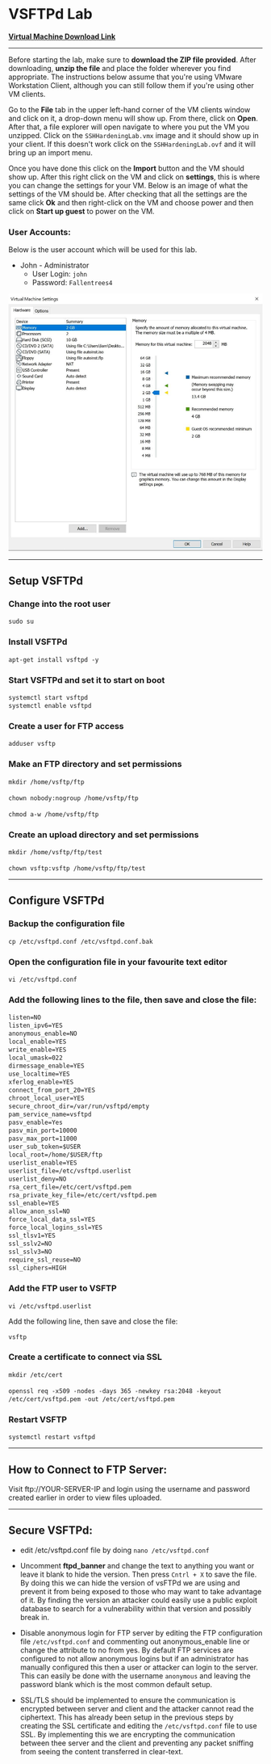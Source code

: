 

# VSFTPd Lab

[**Virtual Machine Download Link**](https://drive.google.com/drive/folders/1D6WGWklYbE5IOQp-BTO6e7TZb1JRKwDa?usp=sharing)

------

Before starting the lab, make sure to **download the ZIP file provided**. After downloading, **unzip the file** and place the folder wherever you find appropriate. The instructions below assume that you're using VMware Workstation Client, although you can still follow them if you're using other VM clients.

Go to the **File** tab in the upper left-hand corner of the VM clients window and click on it, a drop-down menu will show up. From there, click on **Open**. After that, a file explorer will open navigate to where you put the VM you unzipped. Click on the `SSHHardeningLab.vmx` image and it should show up in your client. If this doesn't work click on the `SSHHardeningLab.ovf` and it will bring up an import menu. 

Once you have done this click on the **Import** button and the VM should show up. After this right click on the VM and click on **settings**, this is where you can change the settings for your VM. Below is an image of what the settings of the VM should be. After checking that all the settings are the same click **Ok** and then right-click on the VM and choose power and then click on **Start up guest** to power on the VM.


### User Accounts:

Below is the user account which will be used for this lab.

- John - Administrator
  - User Login: `john`
  - Password: `Fallentrees4`

![](https://github.com/liamb8/capstone/blob/main/Labs/SSH%20Hardening/Pictures/vmsettings.jpg)

------



## Setup VSFTPd

### Change into the root user

```
sudo su
```

### Install VSFTPd

```
apt-get install vsftpd -y
```

### Start VSFTPd and set it to start on boot

```
systemctl start vsftpd
systemctl enable vsftpd
```

### Create a user for FTP access

```
adduser vsftp
```

### Make an FTP directory and set permissions

```
mkdir /home/vsftp/ftp

chown nobody:nogroup /home/vsftp/ftp

chmod a-w /home/vsftp/ftp
```

### Create an upload directory and set permissions

```
mkdir /home/vsftp/ftp/test

chown vsftp:vsftp /home/vsftp/ftp/test
```

------

## Configure VSFTPd

### Backup the configuration file

```
cp /etc/vsftpd.conf /etc/vsftpd.conf.bak
```

### Open the configuration file in your favourite text editor

```
vi /etc/vsftpd.conf
```

### Add the following lines to the file, then save and close the file:

```
listen=NO
listen_ipv6=YES
anonymous_enable=NO
local_enable=YES
write_enable=YES
local_umask=022
dirmessage_enable=YES
use_localtime=YES
xferlog_enable=YES
connect_from_port_20=YES
chroot_local_user=YES
secure_chroot_dir=/var/run/vsftpd/empty
pam_service_name=vsftpd
pasv_enable=Yes
pasv_min_port=10000
pasv_max_port=11000
user_sub_token=$USER
local_root=/home/$USER/ftp
userlist_enable=YES
userlist_file=/etc/vsftpd.userlist
userlist_deny=NO
rsa_cert_file=/etc/cert/vsftpd.pem
rsa_private_key_file=/etc/cert/vsftpd.pem
ssl_enable=YES
allow_anon_ssl=NO
force_local_data_ssl=YES
force_local_logins_ssl=YES
ssl_tlsv1=YES
ssl_sslv2=NO
ssl_sslv3=NO
require_ssl_reuse=NO
ssl_ciphers=HIGH
```

### Add the FTP user to VSFTP

```
vi /etc/vsftpd.userlist
```

Add the following line, then save and close the file:

```
vsftp
```

### Create a certificate to connect via SSL

```
mkdir /etc/cert

openssl req -x509 -nodes -days 365 -newkey rsa:2048 -keyout /etc/cert/vsftpd.pem -out /etc/cert/vsftpd.pem
```

### Restart VSFTP

```
systemctl restart vsftpd
```

------

## How to Connect to FTP Server:

Visit ftp://YOUR-SERVER-IP and login using the username and password created earlier in order to view files uploaded.

------

## Secure VSFTPd:

- edit /etc/vsftpd.conf file by doing `nano /etc/vsftpd.conf`
- Uncomment **ftpd_banner** and change the text to anything you want or leave it blank to hide the version. Then press `Cntrl + X` to save the file. By doing this we can hide the version of vsFTPd we are using and prevent it from being exposed to those who may want to take advantage of it. By finding the version an attacker could easily use a public exploit database to search for a vulnerability within that version and possibly break in. 

- Disable anonymous login for FTP server by editing the FTP configuration file `/etc/vsftpd.conf` and commenting out anonymous_enable line or change the attribute to no from yes. By default FTP services are configured to not allow anonymous logins but if an administrator has manually configured this then a user or attacker can login to the server. This can easily be done with the username `anonymous` and leaving the password blank which is the most common default setup.  

- SSL/TLS should be implemented to ensure the communication is encrypted between server and client and the attacker cannot read the ciphertext. This has already been setup in the previous steps by creating the SSL certificate and editing the `/etc/vsftpd.conf` file to use SSL. By implementing this we are encrypting the communication between thee server and the client and preventing any packet sniffing from seeing the content transferred in clear-text. 